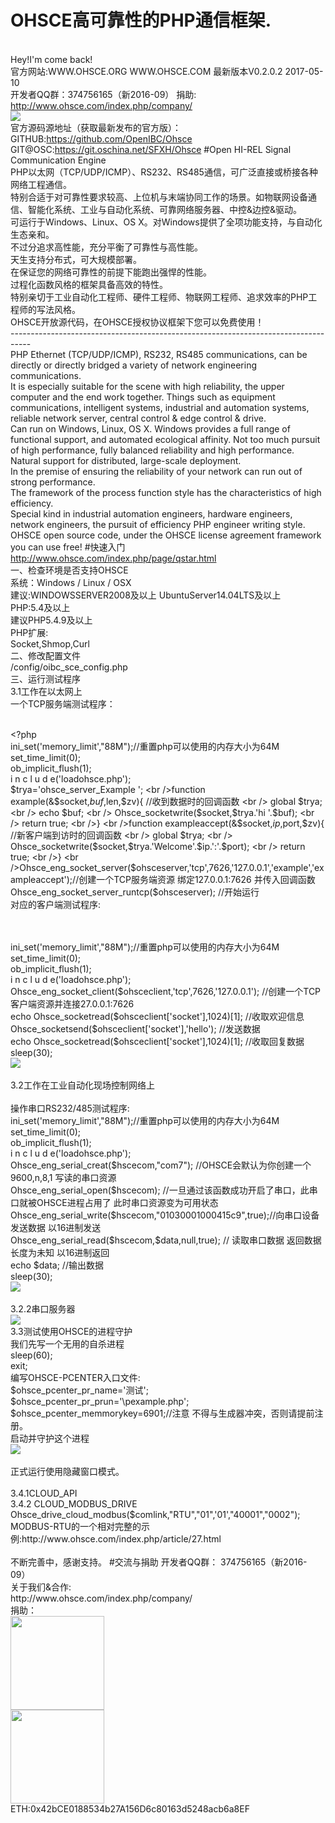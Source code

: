 # OHSCE高可靠性的PHP通信框架.
<br />Hey!I'm come back!
<BR />官方网站:WWW.OHSCE.ORG WWW.OHSCE.COM 最新版本V0.2.0.2 2017-05-10
<br />开发者QQ群：374756165（新2016-09） 捐助: http://www.ohsce.com/index.php/company/
<br /><img src="http://www.ohsce.com/data/upload/201611/f_d4f69a0cecf5298f56449166d0fe43c3.png"></img>
<br />官方源码源地址（获取最新发布的官方版）：
<br />GITHUB:https://github.com/OpenIBC/Ohsce
<br />GIT@OSC:https://git.oschina.net/SFXH/Ohsce
#Open HI-REL Signal Communication Engine
<br />PHP以太网（TCP/UDP/ICMP）、RS232、RS485通信，可广泛直接或桥接各种网络工程通信。
<br />特别合适于对可靠性要求较高、上位机与末端协同工作的场景。如物联网设备通信、智能化系统、工业与自动化系统、可靠网络服务器、中控&边控&驱动。
<br />可运行于Windows、Linux、OS X。对Windows提供了全项功能支持，与自动化生态亲和。
<br />不过分追求高性能，充分平衡了可靠性与高性能。
<br />天生支持分布式，可大规模部署。
<br />在保证您的网络可靠性的前提下能跑出强悍的性能。
<br />过程化函数风格的框架具备高效的特性。
<br />特别亲切于工业自动化工程师、硬件工程师、物联网工程师、追求效率的PHP工程师的写法风格。
<br />OHSCE开放源代码，在OHSCE授权协议框架下您可以免费使用！
<br />-----------------------------------------------------------------------------------
<br />PHP Ethernet (TCP/UDP/ICMP), RS232, RS485 communications, can be directly or directly bridged a variety of network engineering communications.
<br />It is especially suitable for the scene with high reliability, the upper computer and the end work together. Things such as equipment communications, intelligent systems, industrial and automation systems, reliable network server, central control & edge control & drive.
<br />Can run on Windows, Linux, OS X. Windows provides a full range of functional support, and automated ecological affinity.
Not too much pursuit of high performance, fully balanced reliability and high performance.
<br />Natural support for distributed, large-scale deployment.
<br />In the premise of ensuring the reliability of your network can run out of strong performance.
<br />The framework of the process function style has the characteristics of high efficiency.
<br />Special kind in industrial automation engineers, hardware engineers, network engineers, the pursuit of efficiency PHP engineer writing style.
<br />OHSCE open source code, under the OHSCE license agreement framework you can use free!
#快速入门
<br />http://www.ohsce.com/index.php/page/qstar.html
<br />一、检查环境是否支持OHSCE
<br />系统：Windows / Linux / OSX
 <br />         建议:WINDOWSSERVER2008及以上 UbuntuServer14.04LTS及以上
<br />PHP:5.4及以上
<br />          建议PHP5.4.9及以上
<br />PHP扩展:
 <br />          Socket,Shmop,Curl
<br />二、修改配置文件
<br />           /config/oibc_sce_config.php
<br />三、运行测试程序
<br />3.1工作在以太网上
<br />一个TCP服务端测试程序：

<br /><?php
<br />ini_set('memory_limit',"88M");//重置php可以使用的内存大小为64M
<br />set_time_limit(0);
<br />ob_implicit_flush(1);
<br />i n c l u d e('loadohsce.php');
<br />$trya='ohsce_server_Example ';
<br />function example(&$socket,$buf,$len,$zv){  //收到数据时的回调函数
<br />	global $trya;
<br />	echo $buf;
<br />	Ohsce_socketwrite($socket,$trya.'hi '.$buf);
<br />	return true;
<br />}
<br />function exampleaccept(&$socket,$ip,$port,$zv){  //新客户端到访时的回调函数
<br />	global $trya;
<br />	Ohsce_socketwrite($socket,$trya.'Welcome'.$ip.':'.$port);
<br />	return true;
<br />}
<br />Ohsce_eng_socket_server($ohsceserver,'tcp',7626,'127.0.0.1','example','exampleaccept');//创建一个TCP服务端资源 绑定127.0.0.1:7626 并传入回调函数
<br />Ohsce_eng_socket_server_runtcp($ohsceserver); //开始运行
<br />对应的客户端测试程序:

<br />
<br /><?php
<br />ini_set('memory_limit',"88M");//重置php可以使用的内存大小为64M
<br />set_time_limit(0);
<br />ob_implicit_flush(1);
<br />i n c l u d e('loadohsce.php');
<br />Ohsce_eng_socket_client($ohsceclient,'tcp',7626,'127.0.0.1'); //创建一个TCP客户端资源并连接27.0.0.1:7626
<br />echo Ohsce_socketread($ohsceclient['socket'],1024)[1]; //收取欢迎信息
<br />Ohsce_socketsend($ohsceclient['socket'],'hello');  //发送数据
<br />echo Ohsce_socketread($ohsceclient['socket'],1024)[1]; //收取回复数据
<br />sleep(30);
<br /><img src="http://www.ohsce.org/data/upload/201609/f_6a0f512daf19100c1ca24f040b5d53a0.gif"></img>
<br />
<br />3.2工作在工业自动化现场控制网络上
<br />
<br />操作串口RS232/485测试程序:
<br /><?php
<br />ini_set('memory_limit',"88M");//重置php可以使用的内存大小为64M
<br />set_time_limit(0);
<br />ob_implicit_flush(1);
<br />i n c l u d e('loadohsce.php');
<br />Ohsce_eng_serial_creat($hscecom,"com7"); //OHSCE会默认为你创建一个 9600,n,8,1 写读的串口资源
<br />Ohsce_eng_serial_open($hscecom); //一旦通过该函数成功开启了串口，此串口就被OHSCE进程占用了 此时串口资源变为可用状态
<br />Ohsce_eng_serial_write($hscecom,"01030001000415c9",true);//向串口设备发送数据 以16进制发送
<br />Ohsce_eng_serial_read($hscecom,$data,null,true); // 读取串口数据 返回数据长度为未知 以16进制返回
<br />echo $data; //输出数据
<br />sleep(30);
<br /><img src="http://www.ohsce.org/data/upload/201609/f_8f57eaa803acc6b137a5dcacf47a4995.gif"></img>
<br />
<br />3.2.2串口服务器
<br /><img src="http://www.ohsce.org/img/COMSERVER.gif"></i>
<br />3.3测试使用OHSCE的进程守护
<br />我们先写一个无用的自杀进程
<br /><?php
<br />sleep(60);
<br />exit;
<br />编写OHSCE-PCENTER入口文件:
<br /><?php
<br />$ohsce_pcenter_pr_name='测试';
<br />$ohsce_pcenter_pr_prun='\pexample.php';
<br />$ohsce_pcenter_memmorykey=6901;//注意 不得与生成器冲突，否则请提前注册。
<br />启动并守护这个进程
<br /><img src="http://www.ohsce.org/data/upload/201609/f_fb79fdc57845fe95cfa6a6812a471483.gif"></img>
<br />
<br />正式运行使用隐藏窗口模式。
<br />
<br />3.4.1CLOUD_API
<br />3.4.2 CLOUD_MODBUS_DRIVE
<BR />Ohsce_drive_cloud_modbus($comlink,"RTU","01",'01',"40001","0002");
<br />MODBUS-RTU的一个相对完整的示例:http://www.ohsce.com/index.php/article/27.html
<br />
<br />不断完善中，感谢支持。
#交流与捐助
开发者QQ群：
374756165（新2016-09）
<br />关于我们&合作:
<br />http://www.ohsce.com/index.php/company/
<br />捐助：
<br /><img src="http://www.ohsce.com/data/upload/201609/f_435f9ddd005975f43d6cd2559a63e138.jpg" height="150px" width="150px"><br /><img src="http://www.ohsce.com/data/upload/201609/f_5c89175114fe61466ad853795ee2c9cb.png" height="150px" width="150px"></img><br />ETH:0x42bCE0188534b27A156D6c80163d5248acb6a8EF
